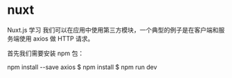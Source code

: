 # nuxt
Nuxt.js 学习
我们可以在应用中使用第三方模块，一个典型的例子是在客户端和服务端使用 axios 做 HTTP 请求。

首先我们需要安装 npm 包：

npm install --save axios
$ npm install
$ npm run dev
